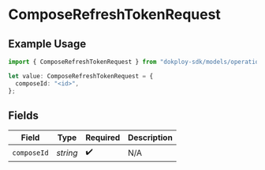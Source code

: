# ComposeRefreshTokenRequest

## Example Usage

```typescript
import { ComposeRefreshTokenRequest } from "dokploy-sdk/models/operations";

let value: ComposeRefreshTokenRequest = {
  composeId: "<id>",
};
```

## Fields

| Field              | Type               | Required           | Description        |
| ------------------ | ------------------ | ------------------ | ------------------ |
| `composeId`        | *string*           | :heavy_check_mark: | N/A                |